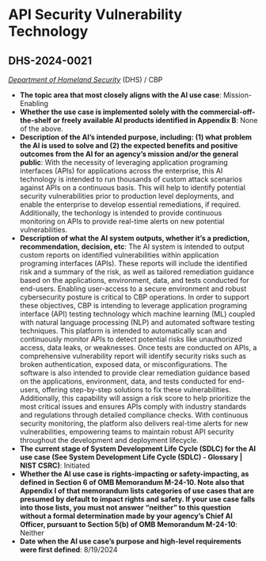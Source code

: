 # API Security Vulnerability Technology
## DHS-2024-0021
_[Department of Homeland Security](<../3_agency/Department of Homeland Security.md>)_ (DHS) / CBP


+ **The topic area that most closely aligns with the AI use case**: Mission-Enabling
+ **Whether the use case is implemented solely with the commercial-off-the-shelf or freely available AI products identified in Appendix B**: None of the above.
+ **Description of the AI’s intended purpose, including: (1) what problem the AI is used to solve and (2) the expected benefits and positive outcomes from the AI for an agency’s mission and/or the general public**: With the necessity of leveraging application programing interfaces (APIs) for applications across the enterprise, this AI technology is intended to run thousands of custom attack scenarios against APIs on a continuous basis. This will help to identify potential security vulnerabilities prior to production level deployments, and enable the enterprise to develop essential remediations, if required.  Additionally, the techonlogy is intended to provide continuous monitoring on APIs to provide real-time alerts on new potential vulnerabilities.
+ **Description of what the AI system outputs, whether it’s a prediction, recommendation, decision, etc**: The AI system is intended to output custom reports on identified vulnerabilities within application programing interfaces (APIs). These reports will include the identified risk and a summary of the risk, as well as tailored remediation guidance based on the applications, environment, data, and tests conducted for end-users.
Enabling user-access to a secure environment and robust cybersecurity posture is critical to CBP operations. In order to support these objectives, CBP is intending to leverage application programing interface (API) testing technology which machine learning (ML) coupled with natural language processing (NLP) and automated software testing techniques. This platform is intended to automatically scan and continuously monitor APIs to detect potential risks like unauthorized access, data leaks, or weaknesses. Once tests are conducted on APIs, a comprehensive vulnerability report will identify security risks such as broken authentication, exposed data, or misconfigurations. The software is also intended to provide clear remediation guidance based on the applications, environment, data, and tests conducted for end-users, offering step-by-step solutions to fix these vulnerabilities. Additionally, this capability will assign a risk score to help prioritize the most critical issues and ensures APIs comply with industry standards and regulations through detailed compliance checks. With continuous security monitoring, the platform also delivers real-time alerts for new vulnerabilities, empowering teams to maintain robust API security throughout the development and deployment lifecycle. 
+ **The current stage of System Development Life Cycle (SDLC) for the AI use case (See System Development Life Cycle (SDLC) - Glossary | NIST CSRC)**: Initiated
+ **Whether the AI use case is rights-impacting or safety-impacting, as defined in Section 6 of OMB Memorandum M-24-10. Note also that Appendix I of that memorandum lists categories of use cases that are presumed by default to impact rights and safety. If your use case falls into those lists, you must not answer “neither” to this question without a formal determination made by your agency’s Chief AI Officer, pursuant to Section 5(b) of OMB Memorandum M-24-10**: Neither
+ **Date when the AI use case’s purpose and high-level requirements were first defined**: 8/19/2024